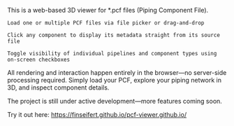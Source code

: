 This is a web-based 3D viewer for *.pcf files (Piping Component File).

    Load one or multiple PCF files via file picker or drag-and-drop

    Click any component to display its metadata straight from its source file

    Toggle visibility of individual pipelines and component types using on-screen checkboxes

All rendering and interaction happen entirely in the browser—no server-side processing required. Simply load your PCF, explore your piping network in 3D, and inspect component details.

The project is still under active development—more features coming soon.

Try it out here: https://finseifert.github.io/pcf-viewer.github.io/
